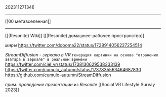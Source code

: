 202311271346
***
[[00 метавселенная]]
***
[[(Resonite) Wiki]]
[[(Resonite) домашнее-рабочее пространство]]

*миры*
https://twitter.com/doooma22/status/1728914056227254514

*StreamDiffusion - зеркало в VR*
`генерация картинки на основе "отражения аватара в зеркале" в реальном времени`
https://twitter.com/ciel_vr/status/1738130629538333139
https://twitter.com/cumulo_autumn/status/1737835563464687830
https://github.com/cumulo-autumn/StreamDiffusion

*прим. проведение презентации из Resonite*
[[Social VR Lifestyle Survay 2023]]